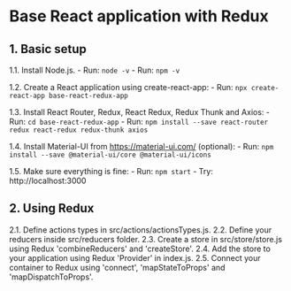 # Base React application with Redux
## 1. Basic setup

1.1. Install Node.js.
	- Run: `node -v`
	- Run: `npm -v`

1.2. Create a React application using create-react-app:
	- Run: `npx create-react-app base-react-redux-app`
	
1.3. Install React Router, Redux, React Redux, Redux Thunk and Axios:
	- Run: `cd base-react-redux-app`
	- Run: `npm install --save react-router redux react-redux redux-thunk axios`
	
1.4. Install Material-UI from https://material-ui.com/ (optional):
	- Run: `npm install --save @material-ui/core @material-ui/icons`

1.5. Make sure everything is fine:
	- Run: `npm start`
	- Try: http://localhost:3000

## 2. Using Redux

2.1. Define actions types in src/actions/actionsTypes.js.
2.2. Define your reducers inside src/reducers folder.
2.3. Create a store in src/store/store.js using Redux 'combineReducers' and 'createStore'.
2.4. Add the store to your application using Redux 'Provider' in index.js.
2.5. Connect your container to Redux using 'connect', 'mapStateToProps' and 'mapDispatchToProps'.

